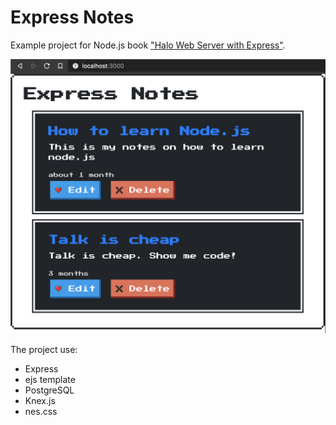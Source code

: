 # Express Notes

Example project for Node.js book ["Halo Web Server with Express"](https://rizafahmi.com/bukuexpress/).

![](./8-index.png)

The project use:
* Express
* ejs template
* PostgreSQL
* Knex.js
* nes.css
